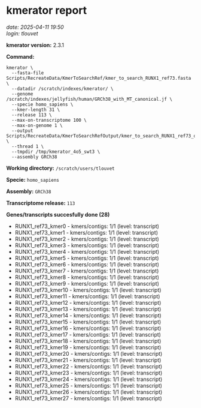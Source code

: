 # kmerator report
*date: 2025-04-11 19:50*  
*login: tlouvet*

**kmerator version:** 2.3.1

**Command:**

```
kmerator \
  --fasta-file Scripts/RecreateData/KmerToSearchRef/kmer_to_search_RUNX1_ref73.fasta \
  --datadir /scratch/indexes/kmerator/ \
  --genome /scratch/indexes/jellyfish/human/GRCh38_with_MT_canonical.jf \
  --specie homo_sapiens \
  --kmer-length 31 \
  --release 113 \
  --max-on-transcriptome 100 \
  --max-on-genome 1 \
  --output Scripts/RecreateData/KmerToSearchRefOutput/kmer_to_search_RUNX1_ref73_output \
  --thread 1 \
  --tmpdir /tmp/kmerator_4o5_swt3 \
  --assembly GRCh38
```

**Working directory:** `/scratch/users/tlouvet`

**Specie:** `homo_sapiens`

**Assembly:** `GRCh38`

**Transcriptome release:** `113`

**Genes/transcripts succesfully done (28)**

- RUNX1_ref73_kmer0 - kmers/contigs: 1/1 (level: transcript)
- RUNX1_ref73_kmer1 - kmers/contigs: 1/1 (level: transcript)
- RUNX1_ref73_kmer2 - kmers/contigs: 1/1 (level: transcript)
- RUNX1_ref73_kmer3 - kmers/contigs: 1/1 (level: transcript)
- RUNX1_ref73_kmer4 - kmers/contigs: 1/1 (level: transcript)
- RUNX1_ref73_kmer5 - kmers/contigs: 1/1 (level: transcript)
- RUNX1_ref73_kmer6 - kmers/contigs: 1/1 (level: transcript)
- RUNX1_ref73_kmer7 - kmers/contigs: 1/1 (level: transcript)
- RUNX1_ref73_kmer8 - kmers/contigs: 1/1 (level: transcript)
- RUNX1_ref73_kmer9 - kmers/contigs: 1/1 (level: transcript)
- RUNX1_ref73_kmer10 - kmers/contigs: 1/1 (level: transcript)
- RUNX1_ref73_kmer11 - kmers/contigs: 1/1 (level: transcript)
- RUNX1_ref73_kmer12 - kmers/contigs: 1/1 (level: transcript)
- RUNX1_ref73_kmer13 - kmers/contigs: 1/1 (level: transcript)
- RUNX1_ref73_kmer14 - kmers/contigs: 1/1 (level: transcript)
- RUNX1_ref73_kmer15 - kmers/contigs: 1/1 (level: transcript)
- RUNX1_ref73_kmer16 - kmers/contigs: 1/1 (level: transcript)
- RUNX1_ref73_kmer17 - kmers/contigs: 1/1 (level: transcript)
- RUNX1_ref73_kmer18 - kmers/contigs: 1/1 (level: transcript)
- RUNX1_ref73_kmer19 - kmers/contigs: 1/1 (level: transcript)
- RUNX1_ref73_kmer20 - kmers/contigs: 1/1 (level: transcript)
- RUNX1_ref73_kmer21 - kmers/contigs: 1/1 (level: transcript)
- RUNX1_ref73_kmer22 - kmers/contigs: 1/1 (level: transcript)
- RUNX1_ref73_kmer23 - kmers/contigs: 1/1 (level: transcript)
- RUNX1_ref73_kmer24 - kmers/contigs: 1/1 (level: transcript)
- RUNX1_ref73_kmer25 - kmers/contigs: 1/1 (level: transcript)
- RUNX1_ref73_kmer26 - kmers/contigs: 1/1 (level: transcript)
- RUNX1_ref73_kmer27 - kmers/contigs: 1/1 (level: transcript)
